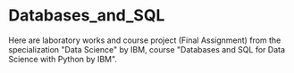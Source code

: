 # Databases_and_SQL
Here are laboratory works and course project (Final Assignment) from the specialization "Data Science" by IBM, course "Databases and SQL for Data Science with Python by IBM".
